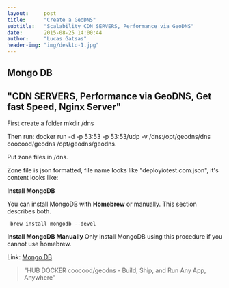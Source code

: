 ```yaml
---
layout:     post
title:      "Create a GeoDNS"
subtitle:   "Scalability CDN SERVERS, Performance via GeoDNS"
date:       2015-08-25 14:00:44
author:     "Lucas Gatsas"
header-img: "img/deskto-1.jpg"
---
```

<h2 class="section-heading">Mongo DB</h2>
<h2 class="section-heading">"CDN SERVERS, Performance via GeoDNS, Get fast Speed, Nginx Server"</h2>



First create a folder mkdir /dns

Then run:
docker run -d -p 53:53 -p 53:53/udp -v /dns:/opt/geodns/dns coocood/geodns /opt/geodns/geodns.

Put zone files in /dns.

Zone file is json formatted, file name looks like "deployiotest.com.json", it's content looks like:




<strong>Install MongoDB</strong>

You can install MongoDB with <strong>Homebrew</strong> or manually. This section describes both.





<code> brew install mongodb --devel</code> 


<strong> Install MongoDB Manually </strong> 
Only install MongoDB using this procedure if you cannot use homebrew.









Link: <a href="https://www.mongodb.org">Mongo DB</a>



<blockquote>
"HUB DOCKER coocood/geodns - Build, Ship, and Run
Any App, Anywhere"
</blockquote>

